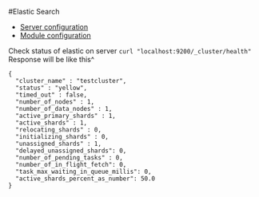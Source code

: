#Elastic Search 

- [Server configuration](https://github.com/Smile-SA/elasticsuite/wiki/ServerConfig-6.x "Server configuration")
- [Module configuration](https://github.com/Smile-SA/elasticsuite/wiki/ModuleInstall "Module configuration")

Check status of elastic on server `curl "localhost:9200/_cluster/health"`
Response will be like this^ 
``` 
{
  "cluster_name" : "testcluster",
  "status" : "yellow",
  "timed_out" : false,
  "number_of_nodes" : 1,
  "number_of_data_nodes" : 1,
  "active_primary_shards" : 1,
  "active_shards" : 1,
  "relocating_shards" : 0,
  "initializing_shards" : 0,
  "unassigned_shards" : 1,
  "delayed_unassigned_shards": 0,
  "number_of_pending_tasks" : 0,
  "number_of_in_flight_fetch": 0,
  "task_max_waiting_in_queue_millis": 0,
  "active_shards_percent_as_number": 50.0
}
```



